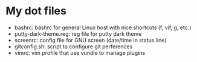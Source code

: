 My dot files
============

- bashrc: bashrc for general Linux host with nice shortcuts (f, vif, g, etc.)
- putty-dark-theme.reg: reg file for putty dark theme
- screenrc: config file for GNU screen (date/time in status line)
- gitconfig.sh: script to configure git perferences
- vimrc: vim profile that use vundle to manage plugins
